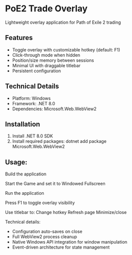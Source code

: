 # PoE2 Trade Overlay

Lightweight overlay application for Path of Exile 2 trading

## Features

- Toggle overlay with customizable hotkey (default: F1)
- Click-through mode when hidden
- Position/size memory between sessions
- Minimal UI with draggable titlebar
- Persistent configuration

## Technical Details

- Platform: Windows
- Framework: .NET 8.0
- Dependencies: Microsoft.Web.WebView2


## Installation

1. Install .NET 8.0 SDK
2. Install required packages:
dotnet add package Microsoft.Web.WebView2


## Usage:
Build the application

Start the Game and set it to Windowed Fullscreen

Run the application

Press F1 to toggle overlay visibility

Use titlebar to:
Change hotkey
Refresh page
Minimize/close


Technical details:
- Configuration auto-saves on close
- Full WebView2 process cleanup
- Native Windows API integration for window manipulation
- Event-driven architecture for state management
